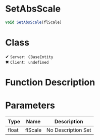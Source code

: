 # SetAbsScale
```js	
void SetAbsScale(flScale)
```
# Class
✔ `Server: CBaseEntity`  
✖ `Client: undefined`  

# Function Description

# Parameters
Type|Name|Description
--|--|--
float|flScale|No Description Set
